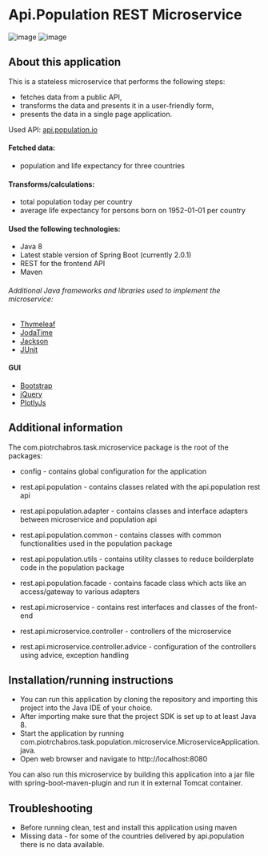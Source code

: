 # Api.Population REST Microservice 

![image](https://user-images.githubusercontent.com/29580834/39666092-51f4d33a-509e-11e8-8a2b-c44b12aa998a.png)
![image](https://user-images.githubusercontent.com/29580834/39666095-5b057f92-509e-11e8-9c36-2eb01ad394ba.png)

## About this application

This is a stateless microservice that performs the following steps: 
* fetches data from a public API,
* transforms the data and presents it in a user-friendly form,
* presents the data in a single page application.

Used API: [api.population.io](http://api.population.io)

#### Fetched data:

- population and life expectancy for three countries

#### Transforms/calculations: 

- total population today per country
- average life expectancy for persons born on 1952-01-01 per country

#### Used the following technologies:
* Java 8
* Latest stable version of Spring Boot (currently 2.0.1)
* REST for the frontend API
* Maven

###### Additional Java frameworks and libraries used to implement the microservice:
 * [Thymeleaf](https://www.thymeleaf.org/)
 * [JodaTime](http://www.joda.org/joda-time/)
 * [Jackson](http://camel.apache.org/jackson-xml.html)
 * [JUnit](https://junit.org/junit5/)
 
#### GUI

- [Bootstrap](https://getbootstrap.com/docs/3.3/css/)
- [jQuery](http://jquery.com/)
- [PlotlyJs](https://plot.ly/javascript/)

## Additional information

The com.piotrchabros.task.microservice package is the root of the packages:

- config - contains global configuration for the application
 
- rest.api.population - contains classes related with the api.population rest api
- rest.api.population.adapter - contains classes and interface adapters between microservice and population api
- rest.api.population.common - contains classes with common functionalities used in the population package
- rest.api.population.utils - contains utility classes to reduce boilderplate code in the population package
- rest.api.population.facade - contains facade class which acts like an access/gateway to various adapters

- rest.api.microservice - contains rest interfaces and classes of the front-end
- rest.api.microservice.controller - controllers of the microservice
- rest.api.microservice.controller.advice - configuration of the controllers using advice, exception handling 

## Installation/running instructions

* You can run this application by cloning the repository and importing this project into the Java IDE of your choice.
* After importing make sure that the project SDK is set up to at least Java 8.
* Start the application by running com.piotrchabros.task.population.microservice.MicroserviceApplication.java.
* Open web browser and navigate to http://localhost:8080

You can also run this microservice by building this application into a jar file with spring-boot-maven-plugin and run it in external Tomcat container.

## Troubleshooting

* Before running clean, test and install this application using maven
* Missing data - for some of the countries delivered by api.population there is no data available.
